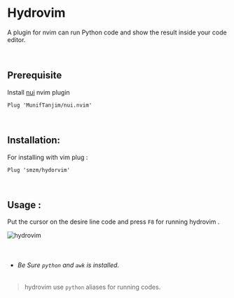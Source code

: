 # Hydrovim
A plugin for nvim can run Python code and show the result inside your code editor.

<br>

## Prerequisite
Install [nui](https://github.com/MunifTanjim/nui.nvim) nvim plugin
```vim
Plug 'MunifTanjim/nui.nvim'
```

<br>

## Installation:
For installing with vim plug : 
```vim
Plug 'smzm/hydorvim'
```


<br>

## Usage : 
Put the cursor on the desire line code and press ```F8``` for running hydrovim .

![hydrovim](https://user-images.githubusercontent.com/39596095/176358434-b93b8614-9fef-4eb9-8789-315056d8786c.jpg)


<br>

- ###### Be Sure `python` and `awk` is installed.
> hydrovim use ```python``` aliases for running codes.
